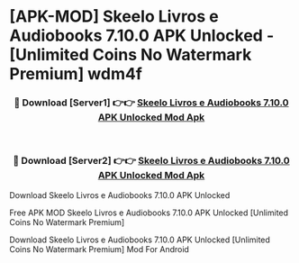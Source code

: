 # [APK-MOD] Skeelo  Livros e Audiobooks 7.10.0 APK Unlocked - [Unlimited Coins No Watermark Premium] wdm4f



<div align="center">
<h3>🔴 Download [Server1] 👉👉 <a href="https://momento.my/?title=Skeelo__Livros_e_Audiobooks_7.10.0_APK_Unlocked">Skeelo  Livros e Audiobooks 7.10.0 APK Unlocked Mod Apk</a></h3><br>

<h3>🔴 Download [Server2] 👉👉 <a href="https://momento.my/?title=Skeelo__Livros_e_Audiobooks_7.10.0_APK_Unlocked">Skeelo  Livros e Audiobooks 7.10.0 APK Unlocked Mod Apk</a></h3>
</div>



Download Skeelo  Livros e Audiobooks 7.10.0 APK Unlocked 

Free APK MOD Skeelo  Livros e Audiobooks 7.10.0 APK Unlocked [Unlimited Coins No Watermark Premium]

Download Skeelo  Livros e Audiobooks 7.10.0 APK Unlocked [Unlimited Coins No Watermark Premium] Mod For Android
